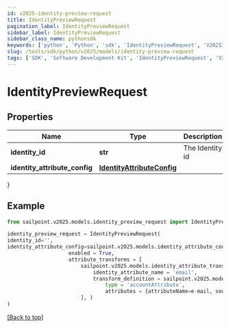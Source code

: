 ```yaml
---
id: v2025-identity-preview-request
title: IdentityPreviewRequest
pagination_label: IdentityPreviewRequest
sidebar_label: IdentityPreviewRequest
sidebar_class_name: pythonsdk
keywords: ['python', 'Python', 'sdk', 'IdentityPreviewRequest', 'V2025IdentityPreviewRequest'] 
slug: /tools/sdk/python/v2025/models/identity-preview-request
tags: ['SDK', 'Software Development Kit', 'IdentityPreviewRequest', 'V2025IdentityPreviewRequest']
---
```


# IdentityPreviewRequest


## Properties

Name | Type | Description | Notes
------------ | ------------- | ------------- | -------------
**identity_id** | **str** | The Identity id | [optional] 
**identity_attribute_config** | [**IdentityAttributeConfig**](identity-attribute-config) |  | [optional] 
}

## Example

```python
from sailpoint.v2025.models.identity_preview_request import IdentityPreviewRequest

identity_preview_request = IdentityPreviewRequest(
identity_id='',
identity_attribute_config=sailpoint.v2025.models.identity_attribute_config.IdentityAttributeConfig(
                    enabled = True, 
                    attribute_transforms = [
                        sailpoint.v2025.models.identity_attribute_transform.IdentityAttributeTransform(
                            identity_attribute_name = 'email', 
                            transform_definition = sailpoint.v2025.models.transform_definition.TransformDefinition(
                                type = 'accountAttribute', 
                                attributes = {attributeName=e-mail, sourceName=MySource, sourceId=2c9180877a826e68017a8c0b03da1a53}, ), )
                        ], )
)

```
[[Back to top]](#) 

